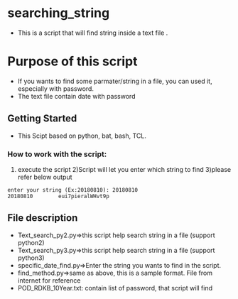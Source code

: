 # searching_string

* This is a script that will find string inside a text file . 
# Purpose of this script
* If you wants to find some parmater/string in a file, you can used it, especially with password. 
* The text file contain date with password
## Getting Started

* This Scipt based on python, bat, bash, TCL. 

### How to work with the script:
1) execute the script
2)Script will let you enter which string to find
3)please refer below output

```
enter your string (Ex:20180810): 20180810
20180810        eui7pieralWHvt9p
```
## File description
* Text_search_py2.py=>this script help search string in a file (support python2) 
* Text_search_py3.py=>this script help search string in a file (support python3) 
* specific_date_find.py=>Enter the string you wants to find in the script. 
* find_method.py=>same as above, this is a sample format. File from internet for reference
* POD_RDKB_10Year.txt: contain list of password, that script will find